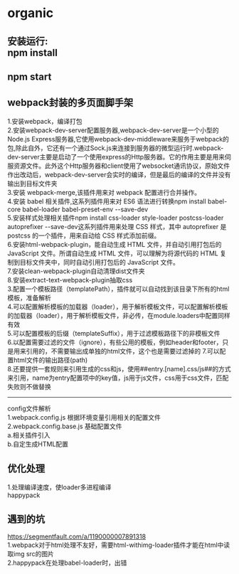 # organic
安装运行:<br>
npm install
---------------------
npm start
-------------------------------
webpack封装的多页面脚手架
--------------------------------------
1.安装webpack，编译打包<br>
2.安装webpack-dev-server配置服务器,webpack-dev-server是一个小型的Node.js Express服务器,它使用webpack-dev-middleware来服务于webpack的包,除此自外，它还有一个通过Sock.js来连接到服务器的微型运行时.webpack-dev-server主要是启动了一个使用express的Http服务器。它的作用主要是用来伺服资源文件。此外这个Http服务器和client使用了websocket通讯协议，原始文件作出改动后，webpack-dev-server会实时的编译，但是最后的编译的文件并没有输出到目标文件夹<br>
3.安装 webpack-merge,该插件用来对 webpack 配置进行合并操作。<br>
4.安装 babel 相关插件,这系列插件用来对 ES6 语法进行转换npm install babel-core babel-loader babel-preset-env --save-dev<br>
5.安装样式处理相关插件npm install css-loader style-loader postcss-loader autoprefixer --save-dev这系列插件用来处理 CSS 样式，其中 autoprefixer 是 postcss 的一个插件，用来自动给 CSS 样式添加前缀。<br>
6.安装html-webpack-plugin，能自动生成 HTML 文件，并自动引用打包后的 JavaScript 文件。所谓自动生成 HTML 文件，可以理解为将源代码的 HTML 复制到目标文件夹中，同时自动引用打包后的 JavaScript 文件。<br>
7.安装clean-webpack-plugin自动清理dist文件夹<br>
8.安装extract-text-webpack-plugin抽取css<br>
3.配置一个模板路径（templatePath），插件就可以自动找到该目录下所有的html模板，准备解析<br>
4.可以配置解析模板的加载器（loader），用于解析模板文件，可以配置解析模板的加载器（loader），用于解析模板文件，非必传，在module.loaders中配置同样有效<br>
5.可以配置模板的后缀（templateSuffix），用于过滤模板路径下的非模板文件<br>
6.以配置需要过滤的文件（ignore），有些公用的模板，例如header和footer，只是用来引用的，不需要输出成单独的html文件，这个也是需要过滤掉的
7.可以配置html文件的输出路径(path)<br>
8.还要提供一套规则来引用生成的css和js，使用##entry.[name].css/js##的方式来引用，name为entry配置项中的key值，js用于js文件，css用于css文件，匹配失败则不做替换<br>

-------------------------------------------------

config文件解析<br>
1.webpack.config.js   根据环境变量引用相关的配置文件<br>
2.webpack.config.base.js   基础配置文件<br>
a.相关插件引入<br>
b.自定生成HTML配置<br>

优化处理<br>
------------------------------------
1.处理编译速度，使loader多进程编译<br>
happypack<br>



遇到的坑
------------------
https://segmentfault.com/a/1190000007891318<br>
1.webpack对于html处理不友好，需要html-withimg-loader插件才能在html中读取img src的图片<br>
2.happypack在处理babel-loader时，出错<br>
